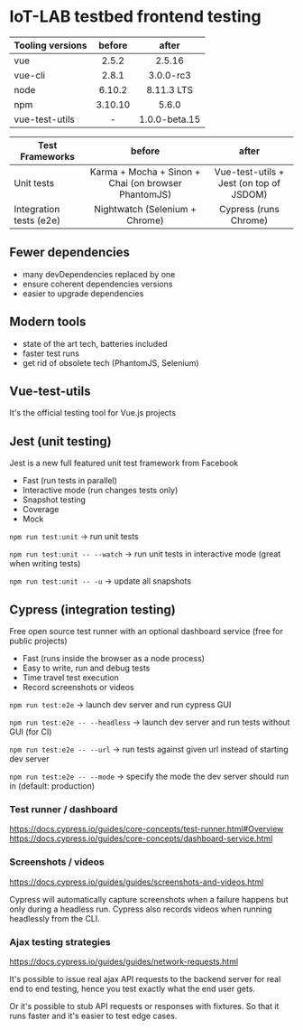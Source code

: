 # IoT-LAB testbed frontend testing

| Tooling versions |  before |     after     |
|------------------|:-------:|:-------------:|
| vue              |  2.5.2  |     2.5.16    |
| vue-cli          |  2.8.1  |   3.0.0-rc3   |
| node             |  6.10.2 |   8.11.3 LTS  |
| npm              | 3.10.10 |     5.6.0     |
| vue-test-utils   |    -    | 1.0.0-beta.15 |

| Test Frameworks         |                        before                       |                  after                  |
|-------------------------|:---------------------------------------------------:|:---------------------------------------:|
| Unit tests              | Karma + Mocha + Sinon + Chai (on browser PhantomJS) | Vue-test-utils + Jest (on top of JSDOM) |
| Integration tests (e2e) |            Nightwatch (Selenium + Chrome)           |          Cypress (runs Chrome)          |

## Fewer dependencies

* many devDependencies replaced by one
* ensure coherent dependencies versions
* easier to upgrade dependencies

## Modern tools

* state of the art tech, batteries included
* faster test runs
* get rid of obsolete tech (PhantomJS, Selenium)

## Vue-test-utils

It's the official testing tool for Vue.js projects

## Jest (unit testing)

Jest is a new full featured unit test framework from Facebook

* Fast (run tests in parallel)
* Interactive mode (run changes tests only)
* Snapshot testing
* Coverage
* Mock

`npm run test:unit` -> run unit tests

`npm run test:unit -- --watch` -> run unit tests in interactive mode (great when writing tests)

`npm run test:unit -- -u` -> update all snapshots

## Cypress (integration testing)

Free open source test runner with an optional dashboard service (free for public projects)

* Fast (runs inside the browser as a node process)
* Easy to write, run and debug tests
* Time travel test execution
* Record screenshots or videos

`npm run test:e2e` -> launch dev server and run cypress GUI

`npm run test:e2e -- --headless` -> launch dev server and run tests without GUI (for CI)

`npm run test:e2e -- --url` -> run tests against given url instead of starting dev server

`npm run test:e2e -- --mode` -> specify the mode the dev server should run in (default: production)

### Test runner / dashboard

https://docs.cypress.io/guides/core-concepts/test-runner.html#Overview
https://docs.cypress.io/guides/core-concepts/dashboard-service.html

### Screenshots / videos

https://docs.cypress.io/guides/guides/screenshots-and-videos.html

Cypress will automatically capture screenshots when a failure happens but only during a headless run.
Cypress also records videos when running headlessly from the CLI.

### Ajax testing strategies

https://docs.cypress.io/guides/guides/network-requests.html

It's possible to issue real ajax API requests to the backend server for real end to end testing, hence you test exactly what the end user gets.

Or it's possible to stub API requests or responses with fixtures. So that it runs faster and it's easier to test edge cases.

